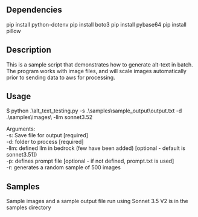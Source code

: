 ## Dependencies ##

pip install python-dotenv
pip install boto3
pip install pybase64
pip install pillow

## Description ##

This is a sample script that demonstrates how to generate alt-text in batch.  The program works with image files, and will scale images automatically prior to sending data to aws for processing. 

## Usage ##
$ python .\alt_text_testing.py -s .\samples\sample_output\output.txt -d .\samples\images\ -llm sonnet3.52

Arguments: \
 -s: Save file for output [required] \
 -d: folder to process [required] \
 -llm: defined llm in bedrock (few have been added) [optional - default is sonnet3.51]) \
 -p: defines prompt file [optional - if not defined, prompt.txt is used] \
 -r: generates a random sample of 500 images 

 ## Samples ##
 Sample images and a sample output file run using Sonnet 3.5 V2 is in the samples directory
